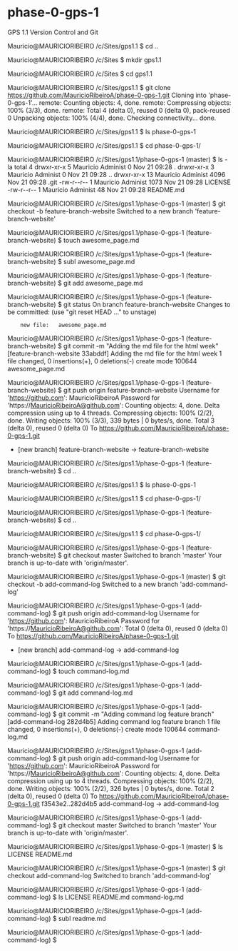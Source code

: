 # phase-0-gps-1
GPS 1.1 Version Control and Git


Mauricio@MAURICIORIBEIRO /c/Sites/gps1.1
$ cd ..

Mauricio@MAURICIORIBEIRO /c/Sites
$ mkdir gps1.1

Mauricio@MAURICIORIBEIRO /c/Sites
$ cd gps1.1

Mauricio@MAURICIORIBEIRO /c/Sites/gps1.1
$ git clone https://github.com/MauricioRibeiroA/phase-0-gps-1.git
Cloning into 'phase-0-gps-1'...
remote: Counting objects: 4, done.
remote: Compressing objects: 100% (3/3), done.
remote: Total 4 (delta 0), reused 0 (delta 0), pack-reused 0
Unpacking objects: 100% (4/4), done.
Checking connectivity... done.

Mauricio@MAURICIORIBEIRO /c/Sites/gps1.1
$ ls
phase-0-gps-1

Mauricio@MAURICIORIBEIRO /c/Sites/gps1.1
$ cd phase-0-gps-1/

Mauricio@MAURICIORIBEIRO /c/Sites/gps1.1/phase-0-gps-1 (master)
$ ls -la
total 4
drwxr-xr-x    5 Mauricio Administ        0 Nov 21 09:28 .
drwxr-xr-x    3 Mauricio Administ        0 Nov 21 09:28 ..
drwxr-xr-x   13 Mauricio Administ     4096 Nov 21 09:28 .git
-rw-r--r--    1 Mauricio Administ     1073 Nov 21 09:28 LICENSE
-rw-r--r--    1 Mauricio Administ       48 Nov 21 09:28 README.md

Mauricio@MAURICIORIBEIRO /c/Sites/gps1.1/phase-0-gps-1 (master)
$ git checkout -b feature-branch-website
Switched to a new branch 'feature-branch-website'

Mauricio@MAURICIORIBEIRO /c/Sites/gps1.1/phase-0-gps-1 (feature-branch-website)
$ touch awesome_page.md

Mauricio@MAURICIORIBEIRO /c/Sites/gps1.1/phase-0-gps-1 (feature-branch-website)
$ subl awesome_page.md

Mauricio@MAURICIORIBEIRO /c/Sites/gps1.1/phase-0-gps-1 (feature-branch-website)
$ git add awesome_page.md

Mauricio@MAURICIORIBEIRO /c/Sites/gps1.1/phase-0-gps-1 (feature-branch-website)
$ git status
On branch feature-branch-website
Changes to be committed:
  (use "git reset HEAD <file>..." to unstage)

        new file:   awesome_page.md


Mauricio@MAURICIORIBEIRO /c/Sites/gps1.1/phase-0-gps-1 (feature-branch-website)
$ git commit -m "Adding the md file for the html week"
[feature-branch-website 33abddf] Adding the md file for the html week
 1 file changed, 0 insertions(+), 0 deletions(-)
 create mode 100644 awesome_page.md

Mauricio@MAURICIORIBEIRO /c/Sites/gps1.1/phase-0-gps-1 (feature-branch-website)
$ git push origin feature-branch-website
Username for 'https://github.com': MauricioRibeiroA
Password for 'https://MauricioRibeiroA@github.com':
Counting objects: 4, done.
Delta compression using up to 4 threads.
Compressing objects: 100% (2/2), done.
Writing objects: 100% (3/3), 339 bytes | 0 bytes/s, done.
Total 3 (delta 0), reused 0 (delta 0)
To https://github.com/MauricioRibeiroA/phase-0-gps-1.git
 * [new branch]      feature-branch-website -> feature-branch-website


Mauricio@MAURICIORIBEIRO /c/Sites/gps1.1/phase-0-gps-1 (feature-branch-website)
$ cd ..

Mauricio@MAURICIORIBEIRO /c/Sites/gps1.1
$ ls
phase-0-gps-1

Mauricio@MAURICIORIBEIRO /c/Sites/gps1.1
$ cd phase-0-gps-1/

Mauricio@MAURICIORIBEIRO /c/Sites/gps1.1/phase-0-gps-1 (feature-branch-website)
$ cd ..

Mauricio@MAURICIORIBEIRO /c/Sites/gps1.1
$ cd phase-0-gps-1/

Mauricio@MAURICIORIBEIRO /c/Sites/gps1.1/phase-0-gps-1 (feature-branch-website)
$ git checkout master
Switched to branch 'master'
Your branch is up-to-date with 'origin/master'.

Mauricio@MAURICIORIBEIRO /c/Sites/gps1.1/phase-0-gps-1 (master)
$ git checkout -b add-command-log
Switched to a new branch 'add-command-log'

Mauricio@MAURICIORIBEIRO /c/Sites/gps1.1/phase-0-gps-1 (add-command-log)
$ git push origin add-command-log
Username for 'https://github.com': MauricioRibeiroA
Password for 'https://MauricioRibeiroA@github.com':
Total 0 (delta 0), reused 0 (delta 0)
To https://github.com/MauricioRibeiroA/phase-0-gps-1.git
 * [new branch]      add-command-log -> add-command-log

Mauricio@MAURICIORIBEIRO /c/Sites/gps1.1/phase-0-gps-1 (add-command-log)
$ touch command-log.md

Mauricio@MAURICIORIBEIRO /c/Sites/gps1.1/phase-0-gps-1 (add-command-log)
$ git add command-log.md

Mauricio@MAURICIORIBEIRO /c/Sites/gps1.1/phase-0-gps-1 (add-command-log)
$ git commit -m "Adding command log feature branch"
[add-command-log 282d4b5] Adding command log feature branch
 1 file changed, 0 insertions(+), 0 deletions(-)
 create mode 100644 command-log.md

Mauricio@MAURICIORIBEIRO /c/Sites/gps1.1/phase-0-gps-1 (add-command-log)
$ git push origin add-command-log
Username for 'https://github.com': MauricioRibeiroA
Password for 'https://MauricioRibeiroA@github.com':
Counting objects: 4, done.
Delta compression using up to 4 threads.
Compressing objects: 100% (2/2), done.
Writing objects: 100% (2/2), 326 bytes | 0 bytes/s, done.
Total 2 (delta 0), reused 0 (delta 0)
To https://github.com/MauricioRibeiroA/phase-0-gps-1.git
   f3543e2..282d4b5  add-command-log -> add-command-log


Mauricio@MAURICIORIBEIRO /c/Sites/gps1.1/phase-0-gps-1 (add-command-log)
$ git checkout master
Switched to branch 'master'
Your branch is up-to-date with 'origin/master'.

Mauricio@MAURICIORIBEIRO /c/Sites/gps1.1/phase-0-gps-1 (master)
$ ls
LICENSE  README.md

Mauricio@MAURICIORIBEIRO /c/Sites/gps1.1/phase-0-gps-1 (master)
$ git checkout add-command-log
Switched to branch 'add-command-log'

Mauricio@MAURICIORIBEIRO /c/Sites/gps1.1/phase-0-gps-1 (add-command-log)
$ ls
LICENSE  README.md  command-log.md

Mauricio@MAURICIORIBEIRO /c/Sites/gps1.1/phase-0-gps-1 (add-command-log)
$ subl readme.md

Mauricio@MAURICIORIBEIRO /c/Sites/gps1.1/phase-0-gps-1 (add-command-log)
$